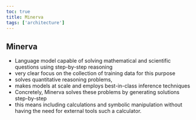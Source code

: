 ```yaml
---
toc: true
title: Minerva
tags: ['architecture']
---
```


## Minerva
- Language model capable of solving mathematical and scientific questions using step-by-step reasoning
- very clear focus on the collection of training data for this purpose
- solves quantitative reasoning problems,
- makes models at scale and employs best-in-class inference techniques
- Concretely, Minerva solves these problems by generating solutions step-by-step
- this means including calculations and symbolic manipulation without having the need for external tools such a calculator.



